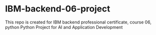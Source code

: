# IBM-backend-06-project
This repo is created for IBM backend professional certificate, course 06, python Python Project for AI and Application Development
